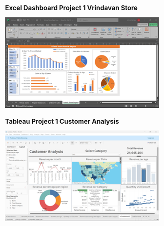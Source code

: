## Excel Dashboard Project 1 Vrindavan Store
![alt text](<Excel_Project1_Vrindavan_Store/Screenshot 1.png>)

## Tableau Project 1 Customer Analysis
![alt text](Tableau_Project1_Customer_Analysis/Screenshot1.png)
